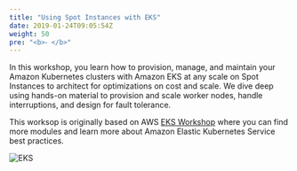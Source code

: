 ```yaml
---
title: "Using Spot Instances with EKS"
date: 2019-01-24T09:05:54Z
weight: 50
pre: "<b>⁃ </b>"
---
```


In this workshop, you learn how to provision, manage, and maintain your Amazon Kubernetes 
clusters with Amazon EKS at any scale on Spot Instances to architect for optimizations on cost and scale. 
We dive deep using hands-on material to provision and scale worker nodes, handle 
interruptions, and design for fault tolerance.

This worksop is originally based on AWS [EKS Workshop](https://eksworkshop.com/) where you can find 
more modules and learn more about Amazon Elastic Kubernetes Service best practices.

![EKS](images/using_ec2_spot_instances_with_eks/3-service-animated.gif)


